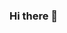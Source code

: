 ### Hi there 👋

<!--
**HashiniSewwandi/HashiniSewwandi** is a ✨ _special_ ✨ repository because its `README.md` (this file) appears on your GitHub profile.

Here are some ideas to get you started:

- 🔭 I’m currently working on ...
- 🌱 I’m currently learning ...
- 👯 I’m looking to collaborate on ...
- 🤔 I’m looking for help with ...
- 💬 Ask me about ...
- 📫 How to reach me: sewwandihashini623@gmail.com
- 😄 Pronouns: ...
- ⚡ Fun fact: ...
-->
